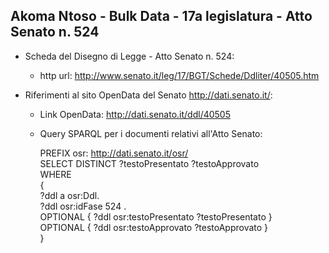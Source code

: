 ## Akoma Ntoso - Bulk Data - 17a legislatura - Atto Senato n. 524 ##

* Scheda del Disegno di Legge - Atto Senato n. 524:
	* http url: http://www.senato.it/leg/17/BGT/Schede/Ddliter/40505.htm

* Riferimenti al sito OpenData del Senato http://dati.senato.it/:
	* Link OpenData: http://dati.senato.it/ddl/40505
	* Query SPARQL per i documenti relativi all'Atto Senato:

        PREFIX osr: <http://dati.senato.it/osr/>  
		SELECT DISTINCT ?testoPresentato ?testoApprovato  
		WHERE  
		{  
		    ?ddl a osr:Ddl.  
		    ?ddl osr:idFase 524 .  
		    OPTIONAL { ?ddl osr:testoPresentato ?testoPresentato }  
		    OPTIONAL { ?ddl osr:testoApprovato ?testoApprovato }  
		}
		